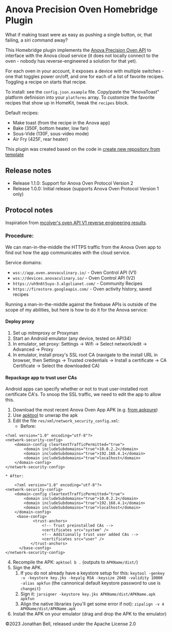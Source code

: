 # Anova Precision Oven Homebridge Plugin
What if making toast were as easy as pushing a single button, or, that failing, a siri command away?

This Homebridge plugin implements the [Anova Precision Oven API](https://mcolyer.github.io/anova-oven-api/#introduction) to interface with the Anova cloud service (it does not locally connect to the oven - nobody has reverse-engineered a solution for that yet).

For each oven in your account, it exposes a device with multiple switches - one that toggles power on/off, and one for each of a list of favorite recipes. Toggling a recipe on starts that recipe. 

To install: see the `config.json.example` file. Copy/paste the "AnovaToast" platform definision into your `platforms` array. To customize the favorite recipes that show up in HomeKit, tweak the `recipes` block. 

Default recipes:
* Make toast (from the recipe in the Anova app)
* Bake (350F, bottom heater, low fan)
* Sous-Vide (130F, sous-video mode)
* Air Fry (425F, rear heater)

This plugin was created based on the code in [create new repository from template](https://github.com/homebridge/homebridge-plugin-template/generate)

## Release notes
- Release 1.1.0: Support for Anova Oven Protocol Version 2
- Release 1.0.0: Initial release (supports Anova Oven Protocol Version 1 only)

## Protocol notes
Inspiration from [mcolyer's oven API V1 reverse engineering results](https://mcolyer.github.io/anova-oven-api/).

### Procedure:
We can man-in-the-middle the HTTPS traffic from the Anova Oven app to find out how the app communicates with the cloud service.

Service domains:
* `wss://app.oven.anovaculinary.io/` - Oven Control API (V1)
* `wss://devices.anovaculinary.io/` - Oven Control API (V2)
* `https://uh9n6t5uyo-3.algolianet.com/` - Community Recipes
* `https://firestore.googleapis.com/` - Oven activity history, saved recipes

Running a man-in-the-middle against the firebase APIs is outside of the scope of my abilities, but here is how to do it for the Anova service:
#### Deploy proxy
1. Set up mitmproxy or Proxyman
2. Start an Android emulator (any device, tested on API34)
3. In emulator, set proxy: Settings -> Wifi -> Select network/edit -> Advanced -> Proxy
4. In emulator, install proxy's SSL root CA (navigate to the install URL in browser, then Settings -> Trusted credentials -> Install a certificate -> CA Certificate -> Select the downloaded CA)

#### Repackage app to trust user CAs
Android apps can specify whether or not to trust user-installed root certificate CA's. To snoop the SSL traffic, we need to edit the app to allow this.

1. Download the most recent Anova Oven App APK (e.g. [from apkpure](https://m.apkpure.com/anova-oven/com.anovaculinary.anovaoven))
2. Use [apktool](https://apktool.org) to unwrap the apk
3. Edit the file `res/xml/network_security_config.xml`:
    * Before: 
```
<?xml version="1.0" encoding="utf-8"?>
<network-security-config>
    <domain-config cleartextTrafficPermitted="true">
        <domain includeSubdomains="true">10.0.2.2</domain>
        <domain includeSubdomains="true">192.168.4.1</domain>
        <domain includeSubdomains="true">localhost</domain>
    </domain-config>
</network-security-config>
```
    * After:
```
    <?xml version="1.0" encoding="utf-8"?>
<network-security-config>
    <domain-config cleartextTrafficPermitted="true">
        <domain includeSubdomains="true">10.0.2.2</domain>
        <domain includeSubdomains="true">192.168.4.1</domain>
        <domain includeSubdomains="true">localhost</domain>
    </domain-config>
     <base-config>
            <trust-anchors>
                <!-- Trust preinstalled CAs -->
                <certificates src="system" />
                <!-- Additionally trust user added CAs -->
                <certificates src="user" />
           </trust-anchors>
      </base-config>
</network-security-config>
```
4. Recompile the APK: `apktool b .` (outputs to `APKName/dist/`)
5. Sign the APK.
    1. If you do not already have a keystore setup for this: `keytool -genkey -v -keystore key.jks -keyalg RSA -keysize 2048 -validity 10000 -alias apkfun` (the cannonical default keystore password to use is `changeit`)
    2. Sign it: `jarsigner -keystore key.jks APKName/dist/APKName.apk apkfun`
    3. Align the native libraries (you'll get some error if not): `zipalign -v 4 APKName/dist/APKName.apk`
6. Install the APK on your emulator (drag and drop the APK to the emulator)


©2023 Jonathan Bell, released under the Apache License 2.0